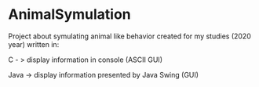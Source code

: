 # AnimalSymulation
Project about symulating animal like behavior created for my studies (2020 year) written in:

C - > display information in console (ASCII GUI)

Java -> display information presented by Java Swing (GUI)
